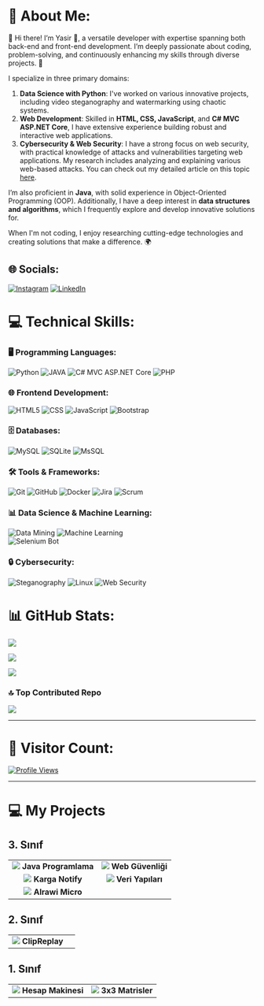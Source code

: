 # 💫 About Me:
👋 Hi there! I’m Yasir 🌟, a versatile developer with expertise spanning both back-end and front-end development. I’m deeply passionate about coding, problem-solving, and continuously enhancing my skills through diverse projects. 🚀

I specialize in three primary domains:  
1. **Data Science with Python**: I've worked on various innovative projects, including video steganography and watermarking using chaotic systems.  
2. **Web Development**: Skilled in **HTML, CSS, JavaScript**, and **C# MVC ASP.NET Core**, I have extensive experience building robust and interactive web applications.  
3. **Cybersecurity & Web Security**: I have a strong focus on web security, with practical knowledge of attacks and vulnerabilities targeting web applications. My research includes analyzing and explaining various web-based attacks. You can check out my detailed article on this topic [here](https://github.com/yasir723/web-guvenligi).  

I’m also proficient in **Java**, with solid experience in Object-Oriented Programming (OOP). Additionally, I have a deep interest in **data structures and algorithms**, which I frequently explore and develop innovative solutions for.  

When I'm not coding, I enjoy researching cutting-edge technologies and creating solutions that make a difference. 🌍



## 🌐 Socials:
[![Instagram](https://img.shields.io/badge/Instagram-%23E4405F.svg?logo=Instagram&logoColor=white)](https://www.instagram.com/yasir7_23/) 
[![LinkedIn](https://img.shields.io/badge/LinkedIn-%230077B5.svg?logo=linkedin&logoColor=white)](https://www.linkedin.com/in/yasir-alrawi/)

# 💻 Technical Skills:

### 🖥️ Programming Languages:
![Python](https://img.shields.io/badge/python-3670A0?style=for-the-badge&logo=python&logoColor=ffdd54)
![JAVA](https://img.shields.io/badge/java-%23ED8B00.svg?style=for-the-badge&logo=openjdk&logoColor=white) 
![C# MVC ASP.NET Core](https://img.shields.io/badge/C%23%20MVC%20ASP.NET%20Core-%235C2D91.svg?style=for-the-badge&logo=.net&logoColor=white)
![PHP](https://img.shields.io/badge/php-ff1709?style=for-the-badge&logo=php&logoColor=white&color=ff1709&labelColor=gray)

### 🌐 Frontend Development:
![HTML5](https://img.shields.io/badge/html5-%23E34F26.svg?style=for-the-badge&logo=html5&logoColor=white) 
![CSS](https://img.shields.io/badge/css-%23E34F26.svg?style=for-the-badge&logo=css&logoColor=white) 
![JavaScript](https://img.shields.io/badge/javascript-%23323330.svg?style=for-the-badge&logo=javascript&logoColor=%23F7DF1E) 
![Bootstrap](https://img.shields.io/badge/bootstrap-%238511FA.svg?style=for-the-badge&logo=bootstrap&logoColor=white)  

### 🗄️ Databases:
![MySQL](https://img.shields.io/badge/mysql-4479A1.svg?style=for-the-badge&logo=mysql&logoColor=white) 
![SQLite](https://img.shields.io/badge/SQLite-4479A1.svg?style=for-the-badge&logo=SQLite&logoColor=white) 
![MsSQL](https://img.shields.io/badge/mssql-4479A1.svg?style=for-the-badge&logo=mssql&logoColor=white) 

### 🛠️ Tools & Frameworks:
![Git](https://img.shields.io/badge/git-%23F05033.svg?style=for-the-badge&logo=git&logoColor=white) 
![GitHub](https://img.shields.io/badge/github-%23121011.svg?style=for-the-badge&logo=github&logoColor=white) 
![Docker](https://img.shields.io/badge/docker-%230db7ed.svg?style=for-the-badge&logo=docker&logoColor=white) 
![Jira](https://img.shields.io/badge/jira-%230A0FFF.svg?style=for-the-badge&logo=jira&logoColor=white) 
![Scrum](https://img.shields.io/badge/scrum-%230A0FFF.svg?style=for-the-badge&logo=scrum&logoColor=white) 

### 📊 Data Science & Machine Learning:
![Data Mining](https://img.shields.io/badge/web-scraping-%230A0FFF.svg?style=for-the-badge&logo=web-scraping&logoColor=white) 
![Machine Learning](https://img.shields.io/badge/Machine-learning-%230A0FFF.svg?style=for-the-badge&logo=Machine&logoColor=white)  
![Selenium Bot](https://img.shields.io/badge/Selenium-%230A0FFF.svg?style=for-the-badge&logo=Selenium&logoColor=white)  

### 🔒 Cybersecurity:
![Steganography](https://img.shields.io/badge/Steganography-%23000000.svg?style=for-the-badge&logo=vercel&logoColor=white) 
![Linux](https://img.shields.io/badge/Linux-%23FCC624.svg?style=for-the-badge&logo=linux&logoColor=black)
![Web Security](https://img.shields.io/badge/Web%20Security-%23FF0733.svg?style=for-the-badge&logo=security&logoColor=white)


# 📊 GitHub Stats:
![](https://github-readme-stats.vercel.app/api?username=yasir723&theme=dark&hide_border=false&include_all_commits=false&count_private=true)

![](https://github-readme-streak-stats.herokuapp.com/?user=yasir723&theme=dark&hide_border=false)

![](https://github-readme-stats.vercel.app/api/top-langs/?username=yasir723&theme=dark&hide_border=false&include_all_commits=false&count_private=true&layout=compact)

### 🔝 Top Contributed Repo
![](https://github-contributor-stats.vercel.app/api?username=yasir723&limit=5&theme=dark&combine_all_yearly_contributions=true)

---
# 🚀 Visitor Count:
[![Profile Views](https://visitcount.itsvg.in/api?id=yasir723&icon=0&color=1)](https://visitcount.itsvg.in)

---
# 💻 My Projects
## 3. Sınıf
|                    |                    |
|:-------------------------:|:-------------------------:|
| [![](https://github.com/user-attachments/assets/dca10ea5-31b1-4a0a-949f-edc9d1a602e0)](https://github.com/yasir723/java-programlama) **Java Programlama** | [![](https://github.com/user-attachments/assets/83d0256f-a8b5-47bb-958d-a52a1e5f8bce)](https://github.com/yasir723/web-guvenligi) **Web Güvenliği** |
| [![](https://github.com/user-attachments/assets/2ca72a6a-61e1-4992-ae85-fa2f6fd7ff47)](https://github.com/yasir723/Karga-Notify) **Karga Notify** | [![](https://github.com/user-attachments/assets/6eba42a0-dbc4-456b-bdd7-be99666b905a)](https://github.com/yasir723/veri-yapilari) **Veri Yapıları** |
| [![](https://github.com/user-attachments/assets/9cd8f821-3c3a-4443-b347-543f3e7d291c)](https://github.com/yasir723/alrawi-micro) **Alrawi Micro** |  |

## 2. Sınıf
|                    |                    |
|:-------------------------:|:-------------------------:|
| [![](https://github.com/user-attachments/assets/3f757524-443b-4686-a3ea-f014dcc0fc41)](https://github.com/yasir723/ClipReplay) **ClipReplay** |

## 1. Sınıf
|                    |                    |
|:-------------------------:|:-------------------------:|
| [![](https://github.com/user-attachments/assets/991021b5-8234-4028-bbd7-4192df707f15)](https://github.com/yasir723/hesap-makinesi) **Hesap Makinesi** | [![](https://github.com/user-attachments/assets/ce997e91-befd-4564-b2b6-e53c360f4fd5)](https://github.com/yasir723/3x3-matrisler) **3x3 Matrisler** |


  



<!-- Proudly created with GPRM ( https://gprm.itsvg.in ) -->




<br clear="both">
